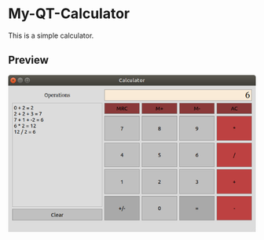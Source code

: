 # My-QT-Calculator
This is a simple calculator.

## Preview

![alt text](https://github.com/ruxandramatei/My-QT-Calculator/blob/master/CalculatorPreview.png)
